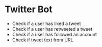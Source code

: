 # Twitter Bot

- Check if a user has liked a tweet
- Check if a user has retweeted a tweet
- Check if a user has followed an account
- Check if tweet text from URL
